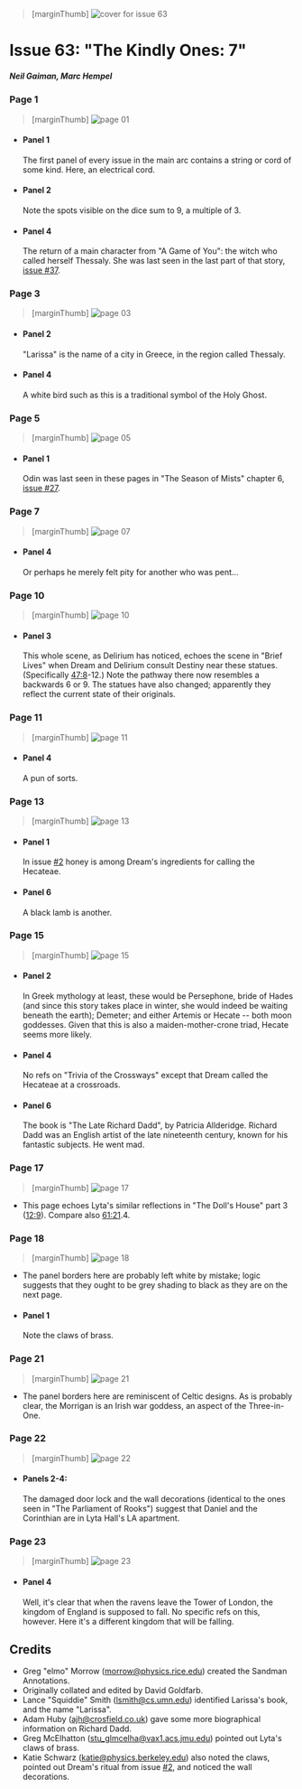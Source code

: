 > [marginThumb] ![cover for issue 63](thumbnails/sandman.63/page00.jpg)

# Issue 63: "The Kindly Ones: 7"

##### Neil Gaiman, Marc Hempel

### Page 1

> [marginThumb] ![page 01](thumbnails/sandman.63/page01.jpg)

- #### Panel 1

  The first panel of every issue in the main arc contains a string or cord of some kind. Here, an electrical cord.

- #### Panel 2

  Note the spots visible on the dice sum to 9, a multiple of 3.

- #### Panel 4

  The return of a main character from "A Game of You": the witch who called herself Thessaly. She was last seen in the last part of that story, [issue #37](sandman.37.md).

### Page 3

> [marginThumb] ![page 03](thumbnails/sandman.63/page03.jpg)

- #### Panel 2

  "Larissa" is the name of a city in Greece, in the region called Thessaly.

- #### Panel 4

  A white bird such as this is a traditional symbol of the Holy Ghost.

### Page 5

> [marginThumb] ![page 05](thumbnails/sandman.63/page05.jpg)

- #### Panel 1

  Odin was last seen in these pages in "The Season of Mists" chapter 6, [issue #27](sandman.27.md).

### Page 7

> [marginThumb] ![page 07](thumbnails/sandman.63/page07.jpg)

- #### Panel 4

  Or perhaps he merely felt pity for another who was pent...

### Page 10

> [marginThumb] ![page 10](thumbnails/sandman.63/page10.jpg)

- #### Panel 3

  This whole scene, as Delirium has noticed, echoes the scene in "Brief Lives" when Dream and Delirium consult Destiny near these statues. (Specifically [47:8](sandman.47.md#page-8)-12.) Note the pathway there now resembles a backwards 6 or 9. The statues have also changed; apparently they reflect the current state of their originals.

### Page 11

> [marginThumb] ![page 11](thumbnails/sandman.63/page11.jpg)

- #### Panel 4

  A pun of sorts.

### Page 13

> [marginThumb] ![page 13](thumbnails/sandman.63/page13.jpg)

- #### Panel 1

  In issue [#2](sandman.02.md) honey is among Dream's ingredients for calling the Hecateae.

- #### Panel 6

  A black lamb is another.

### Page 15

> [marginThumb] ![page 15](thumbnails/sandman.63/page15.jpg)

- #### Panel 2

  In Greek mythology at least, these would be Persephone, bride of Hades (and since this story takes place in winter, she would indeed be waiting beneath the earth); Demeter; and either Artemis or Hecate -- both moon goddesses. Given that this is also a maiden-mother-crone triad, Hecate seems more likely.

- #### Panel 4

  No refs on "Trivia of the Crossways" except that Dream called the Hecateae at a crossroads.

- #### Panel 6

  The book is "The Late Richard Dadd", by Patricia Allderidge. Richard Dadd was an English artist of the late nineteenth century, known for his fantastic subjects. He went mad.

### Page 17

> [marginThumb] ![page 17](thumbnails/sandman.63/page17.jpg)

- This page echoes Lyta's similar reflections in "The Doll's House" part 3 ([12:9](sandman.12.md#page-9)). Compare also [61:21](sandman.61.md#page-21).4.

### Page 18

> [marginThumb] ![page 18](thumbnails/sandman.63/page18.jpg)

- The panel borders here are probably left white by mistake; logic suggests that they ought to be grey shading to black as they are on the next page.

- #### Panel 1

  Note the claws of brass.

### Page 21

> [marginThumb] ![page 21](thumbnails/sandman.63/page21.jpg)

- The panel borders here are reminiscent of Celtic designs. As is probably clear, the Morrigan is an Irish war goddess, an aspect of the Three-in-One.

### Page 22

> [marginThumb] ![page 22](thumbnails/sandman.63/page22.jpg)

- #### Panels 2-4:

  The damaged door lock and the wall decorations (identical to the ones seen in "The Parliament of Rooks") suggest that Daniel and the Corinthian are in Lyta Hall's LA apartment.

### Page 23

> [marginThumb] ![page 23](thumbnails/sandman.63/page23.jpg)

- #### Panel 4

  Well, it's clear that when the ravens leave the Tower of London, the kingdom of England is supposed to fall. No specific refs on this, however. Here it's a different kingdom that will be falling.

## Credits

- Greg "elmo" Morrow (morrow@physics.rice.edu) created the Sandman Annotations.
- Originally collated and edited by David Goldfarb.
- Lance "Squiddie" Smith (lsmith@cs.umn.edu) identified Larissa's book, and the name "Larissa".
- Adam Huby (ajh@crosfield.co.uk) gave some more biographical information on Richard Dadd.
- Greg McElhatton (stu_glmcelha@vax1.acs.jmu.edu) pointed out Lyta's claws of brass.
- Katie Schwarz (katie@physics.berkeley.edu) also noted the claws, pointed out Dream's ritual from issue [#2](sandman.02.md), and noticed the wall decorations.
